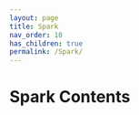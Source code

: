 ```yaml
---
layout: page
title: Spark
nav_order: 10 
has_children: true
permalink: /Spark/
---
```

# Spark Contents
